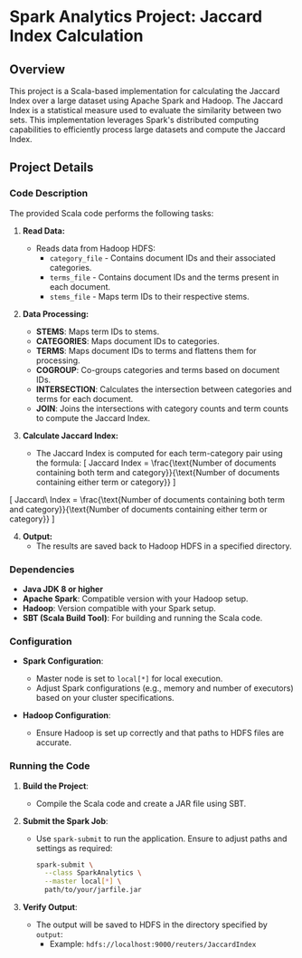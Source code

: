 # Spark Analytics Project: Jaccard Index Calculation

## Overview

This project is a Scala-based implementation for calculating the Jaccard Index over a large dataset using Apache Spark and Hadoop. The Jaccard Index is a statistical measure used to evaluate the similarity between two sets. This implementation leverages Spark's distributed computing capabilities to efficiently process large datasets and compute the Jaccard Index.

## Project Details

### Code Description

The provided Scala code performs the following tasks:

1. **Read Data:**
   - Reads data from Hadoop HDFS:
     - `category_file` - Contains document IDs and their associated categories.
     - `terms_file` - Contains document IDs and the terms present in each document.
     - `stems_file` - Maps term IDs to their respective stems.

2. **Data Processing:**
   - **STEMS**: Maps term IDs to stems.
   - **CATEGORIES**: Maps document IDs to categories.
   - **TERMS**: Maps document IDs to terms and flattens them for processing.
   - **COGROUP**: Co-groups categories and terms based on document IDs.
   - **INTERSECTION**: Calculates the intersection between categories and terms for each document.
   - **JOIN**: Joins the intersections with category counts and term counts to compute the Jaccard Index.

3. **Calculate Jaccard Index:**
   - The Jaccard Index is computed for each term-category pair using the formula:
     \[
     Jaccard Index = \frac{\text{Number of documents containing both term and category}}{\text{Number of documents containing either term or category}}
     \]

\[
Jaccard\ Index = \frac{\text{Number of documents containing both term and category}}{\text{Number of documents containing either term or category}}
\]

4. **Output:**
   - The results are saved back to Hadoop HDFS in a specified directory.

### Dependencies

- **Java JDK 8 or higher**
- **Apache Spark**: Compatible version with your Hadoop setup.
- **Hadoop**: Version compatible with your Spark setup.
- **SBT (Scala Build Tool)**: For building and running the Scala code.

### Configuration

- **Spark Configuration**: 
  - Master node is set to `local[*]` for local execution.
  - Adjust Spark configurations (e.g., memory and number of executors) based on your cluster specifications.

- **Hadoop Configuration**:
  - Ensure Hadoop is set up correctly and that paths to HDFS files are accurate.

### Running the Code

1. **Build the Project**:
   - Compile the Scala code and create a JAR file using SBT.

2. **Submit the Spark Job**:
   - Use `spark-submit` to run the application. Ensure to adjust paths and settings as required:
     ```bash
     spark-submit \
       --class SparkAnalytics \
       --master local[*] \
       path/to/your/jarfile.jar
     ```

3. **Verify Output**:
   - The output will be saved to HDFS in the directory specified by `output`:
     - Example: `hdfs://localhost:9000/reuters/JaccardIndex`

